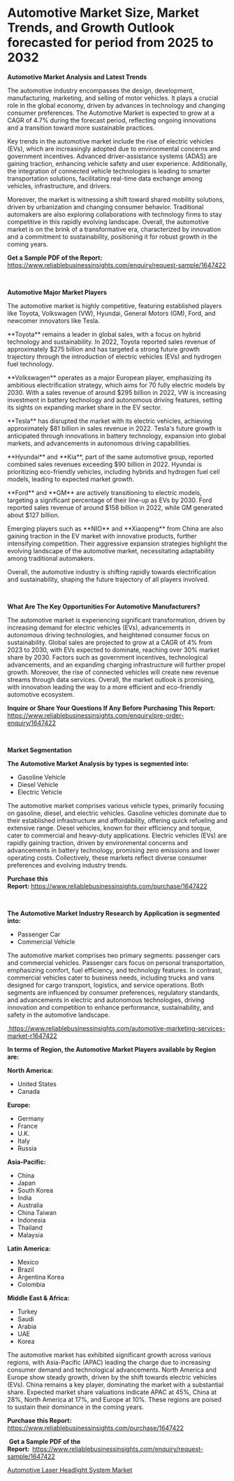 <p><h1>Automotive Market Size, Market Trends, and Growth Outlook forecasted for period from 2025 to 2032</h1></p><p><strong>Automotive Market Analysis and Latest Trends</strong></p>
<p><p>The automotive industry encompasses the design, development, manufacturing, marketing, and selling of motor vehicles. It plays a crucial role in the global economy, driven by advances in technology and changing consumer preferences. The Automotive Market is expected to grow at a CAGR of 4.7% during the forecast period, reflecting ongoing innovations and a transition toward more sustainable practices.</p><p>Key trends in the automotive market include the rise of electric vehicles (EVs), which are increasingly adopted due to environmental concerns and government incentives. Advanced driver-assistance systems (ADAS) are gaining traction, enhancing vehicle safety and user experience. Additionally, the integration of connected vehicle technologies is leading to smarter transportation solutions, facilitating real-time data exchange among vehicles, infrastructure, and drivers.</p><p>Moreover, the market is witnessing a shift toward shared mobility solutions, driven by urbanization and changing consumer behavior. Traditional automakers are also exploring collaborations with technology firms to stay competitive in this rapidly evolving landscape. Overall, the automotive market is on the brink of a transformative era, characterized by innovation and a commitment to sustainability, positioning it for robust growth in the coming years.</p></p>
<p><strong>Get a Sample PDF of the Report:&nbsp;</strong> <a href="https://www.reliablebusinessinsights.com/enquiry/request-sample/1647422?utm_campaign=3256&utm_medium=2&utm_source=Github&utm_content=ia&utm_term=30032025&utm_id=automotive">https://www.reliablebusinessinsights.com/enquiry/request-sample/1647422</a></p>
<p>&nbsp;</p>
<p><strong>Automotive Major Market Players</strong></p>
<p><p>The automotive market is highly competitive, featuring established players like Toyota, Volkswagen (VW), Hyundai, General Motors (GM), Ford, and newcomer innovators like Tesla. </p><p>**Toyota** remains a leader in global sales, with a focus on hybrid technology and sustainability. In 2022, Toyota reported sales revenue of approximately $275 billion and has targeted a strong future growth trajectory through the introduction of electric vehicles (EVs) and hydrogen fuel technology.</p><p>**Volkswagen** operates as a major European player, emphasizing its ambitious electrification strategy, which aims for 70 fully electric models by 2030. With a sales revenue of around $295 billion in 2022, VW is increasing investment in battery technology and autonomous driving features, setting its sights on expanding market share in the EV sector.</p><p>**Tesla** has disrupted the market with its electric vehicles, achieving approximately $81 billion in sales revenue in 2022. Tesla's future growth is anticipated through innovations in battery technology, expansion into global markets, and advancements in autonomous driving capabilities.</p><p>**Hyundai** and **Kia**, part of the same automotive group, reported combined sales revenues exceeding $90 billion in 2022. Hyundai is prioritizing eco-friendly vehicles, including hybrids and hydrogen fuel cell models, leading to expected market growth.</p><p>**Ford** and **GM** are actively transitioning to electric models, targeting a significant percentage of their line-up as EVs by 2030. Ford reported sales revenue of around $158 billion in 2022, while GM generated about $127 billion.</p><p>Emerging players such as **NIO** and **Xiaopeng** from China are also gaining traction in the EV market with innovative products, further intensifying competition. Their aggressive expansion strategies highlight the evolving landscape of the automotive market, necessitating adaptability among traditional automakers. </p><p>Overall, the automotive industry is shifting rapidly towards electrification and sustainability, shaping the future trajectory of all players involved.</p></p>
<p>&nbsp;</p>
<p><strong>What Are The Key Opportunities For Automotive Manufacturers?</strong></p>
<p><p>The automotive market is experiencing significant transformation, driven by increasing demand for electric vehicles (EVs), advancements in autonomous driving technologies, and heightened consumer focus on sustainability. Global sales are projected to grow at a CAGR of 4% from 2023 to 2030, with EVs expected to dominate, reaching over 30% market share by 2030. Factors such as government incentives, technological advancements, and an expanding charging infrastructure will further propel growth. Moreover, the rise of connected vehicles will create new revenue streams through data services. Overall, the market outlook is promising, with innovation leading the way to a more efficient and eco-friendly automotive ecosystem.</p></p>
<p><strong>Inquire or Share Your Questions If Any Before Purchasing This Report:</strong> <a href="https://www.reliablebusinessinsights.com/enquiry/pre-order-enquiry/1647422?utm_campaign=3256&utm_medium=2&utm_source=Github&utm_content=ia&utm_term=30032025&utm_id=automotive">https://www.reliablebusinessinsights.com/enquiry/pre-order-enquiry/1647422</a></p>
<p>&nbsp;</p>
<p><strong>Market Segmentation</strong></p>
<p><strong>The Automotive Market Analysis by types is segmented into:</strong></p>
<p><ul><li>Gasoline Vehicle</li><li>Diesel Vehicle</li><li>Electric Vehicle</li></ul></p>
<p><p>The automotive market comprises various vehicle types, primarily focusing on gasoline, diesel, and electric vehicles. Gasoline vehicles dominate due to their established infrastructure and affordability, offering quick refueling and extensive range. Diesel vehicles, known for their efficiency and torque, cater to commercial and heavy-duty applications. Electric vehicles (EVs) are rapidly gaining traction, driven by environmental concerns and advancements in battery technology, promising zero emissions and lower operating costs. Collectively, these markets reflect diverse consumer preferences and evolving industry trends.</p></p>
<p><strong>Purchase this Report:&nbsp;</strong><a href="https://www.reliablebusinessinsights.com/purchase/1647422?utm_campaign=3256&utm_medium=2&utm_source=Github&utm_content=ia&utm_term=30032025&utm_id=automotive">https://www.reliablebusinessinsights.com/purchase/1647422</a></p>
<p>&nbsp;</p>
<p><strong>The Automotive Market Industry Research by Application is segmented into:</strong></p>
<p><ul><li>Passenger Car</li><li>Commercial Vehicle</li></ul></p>
<p><p>The automotive market comprises two primary segments: passenger cars and commercial vehicles. Passenger cars focus on personal transportation, emphasizing comfort, fuel efficiency, and technology features. In contrast, commercial vehicles cater to business needs, including trucks and vans designed for cargo transport, logistics, and service operations. Both segments are influenced by consumer preferences, regulatory standards, and advancements in electric and autonomous technologies, driving innovation and competition to enhance performance, sustainability, and safety in the automotive landscape.</p></p>
<p><a href="https://www.reliablebusinessinsights.com/automotive-marketing-services-market-r1647422?utm_campaign=3256&utm_medium=2&utm_source=Github&utm_content=ia&utm_term=30032025&utm_id=automotive">&nbsp;https://www.reliablebusinessinsights.com/automotive-marketing-services-market-r1647422</a></p>
<p><strong>In terms of Region, the Automotive Market Players available by Region are:</strong></p>
<p>
    <p> <strong> North America: </strong>
        <ul>
            <li>United States</li>
            <li>Canada</li>
        </ul>
        </p> 
    <p> <strong> Europe: </strong>
        <ul>
            <li>Germany</li>
            <li>France</li>
            <li>U.K.</li>
            <li>Italy</li>
            <li>Russia</li>
        </ul>
        </p> 
    <p> <strong> Asia-Pacific: </strong>
        <ul>
            <li>China</li>
            <li>Japan</li>
            <li>South Korea</li>
            <li>India</li>
            <li>Australia</li>
            <li>China Taiwan</li>
            <li>Indonesia</li>
            <li>Thailand</li>
            <li>Malaysia</li>
        </ul>
        </p> 
    <p> <strong> Latin America: </strong>
        <ul>
            <li>Mexico</li>
            <li>Brazil</li>
            <li>Argentina Korea</li>
            <li>Colombia</li>
        </ul>
        </p> 
    <p> <strong> Middle East & Africa: </strong>
        <ul>
            <li>Turkey</li>
            <li>Saudi</li>
            <li>Arabia</li>
            <li>UAE</li>
            <li>Korea</li>
        </ul>
    </p>
    </p>
<p><p>The automotive market has exhibited significant growth across various regions, with Asia-Pacific (APAC) leading the charge due to increasing consumer demand and technological advancements. North America and Europe show steady growth, driven by the shift towards electric vehicles (EVs). China remains a key player, dominating the market with a substantial share. Expected market share valuations indicate APAC at 45%, China at 28%, North America at 17%, and Europe at 10%. These regions are poised to sustain their dominance in the coming years.</p></p>
<p><strong>Purchase this Report: </strong><a href="https://www.reliablebusinessinsights.com/purchase/1647422?utm_campaign=3256&utm_medium=2&utm_source=Github&utm_content=ia&utm_term=30032025&utm_id=automotive">https://www.reliablebusinessinsights.com/purchase/1647422</a></p>
<p>&nbsp;<strong>Get a Sample PDF of the Report:&nbsp;&nbsp;</strong><a href="https://www.reliablebusinessinsights.com/enquiry/request-sample/1647422?utm_campaign=3256&utm_medium=2&utm_source=Github&utm_content=ia&utm_term=30032025&utm_id=automotive">https://www.reliablebusinessinsights.com/enquiry/request-sample/1647422</a></p>
<p><strong></strong></p>
<p><p><a href="https://github.com/lestymbango/Market-Research-Report-List-1/blob/main/automotive-laser-headlight-system-market.md?utm_campaign=3256&utm_medium=2&utm_source=Github&utm_content=ia&utm_term=30032025&utm_id=automotive">Automotive Laser Headlight System Market</a></p></p>